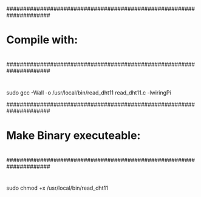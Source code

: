#####################################################################
# Compile with:                                                     #
#                                                                   #
#####################################################################
#
sudo gcc -Wall -o /usr/local/bin/read_dht11 read_dht11.c -lwiringPi


#####################################################################
# Make Binary executeable:                                          #
#                                                                   #
#####################################################################
#
sudo chmod +x /usr/local/bin/read_dht11
